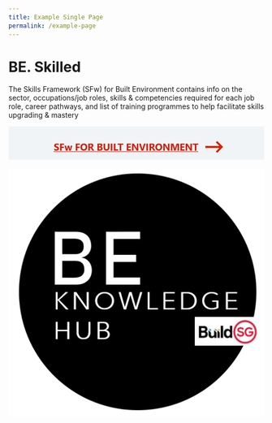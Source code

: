 ```yaml
---
title: Example Single Page
permalink: /example-page
---
```

# BE. Skilled
The Skills Framework (SFw) for Built Environment contains info on the sector, occupations/job roles, skills & competencies required for each job role, career pathways, and list of training programmes to help facilitate skills upgrading & mastery

[![Alt text for image on Isomer site](/images/sfw1.PNG)](https://lms.bcaa.edu.sg/)

[![Alt text for image on Isomer site](/images/belogo.PNG)](https://lms.bcaa.edu.sg/)
